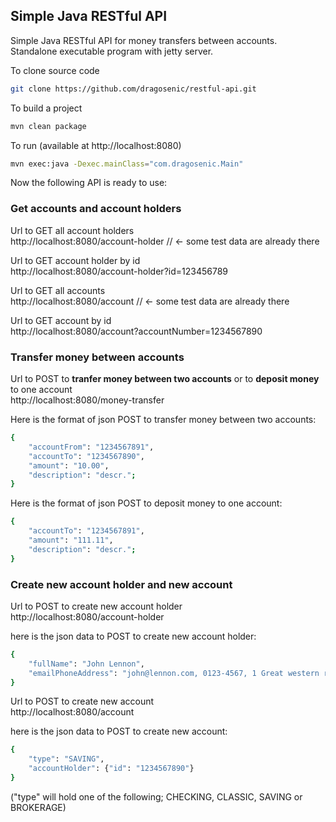 ## Simple Java RESTful API

Simple Java RESTful API for money transfers between accounts.
Standalone executable program with jetty server.

To clone source code

```sh
git clone https://github.com/dragosenic/restful-api.git
```

To build a project

```sh
mvn clean package
```

To run (available at http://localhost:8080)

```sh
mvn exec:java -Dexec.mainClass="com.dragosenic.Main"
```

Now the following API is ready to use:

### Get accounts and account holders

Url to GET all account holders <br/>
http://localhost:8080/account-holder // <- some test data are already there

Url to GET account holder by id<br/>
http://localhost:8080/account-holder?id=123456789

Url to GET all accounts<br/>
http://localhost:8080/account // <- some test data are already there

Url to GET account by id<br/>
http://localhost:8080/account?accountNumber=1234567890

### Transfer money between accounts

Url to POST to **tranfer money between two accounts** or to **deposit money** to one account<br/>
http://localhost:8080/money-transfer

Here is the format of json POST to transfer money between two accounts:
```sh
{
    "accountFrom": "1234567891",
    "accountTo": "1234567890",
    "amount": "10.00",
    "description": "descr.";
}
```

Here is the format of json POST to deposit money to one account:

```sh
{
    "accountTo": "1234567891",
    "amount": "111.11",
    "description": "descr.";
}
```

### Create new account holder and new account

Url to POST to create new account holder<br/>
http://localhost:8080/account-holder

here is the json data to POST to create new account holder:
```sh
{
    "fullName": "John Lennon",
    "emailPhoneAddress": "john@lennon.com, 0123-4567, 1 Great western road"
}
```

Url to POST to create new account<br/>
http://localhost:8080/account

here is the json data to POST to create new account:
```sh
{
    "type": "SAVING",
    "accountHolder": {"id": "1234567890"}
}
```
("type" will hold one of the following; CHECKING, CLASSIC, SAVING or BROKERAGE)

